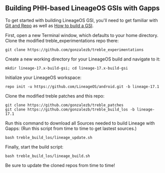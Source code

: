 
## Building PHH-based LineageOS GSIs with Gapps ##

To get started with building LineageOS GSI, you'll need to get familiar with [Git and Repo](https://source.android.com/source/using-repo.html) as well as [How to build a GSI](https://github.com/phhusson/treble_experimentations/wiki/How-to-build-a-GSI%3F).

First, open a new Terminal window, which defaults to your home directory.  Clone the modified treble_experimentations repo there:

    git clone https://github.com/gonzalezb/treble_experimentations

Create a new working directory for your LineageOS build and navigate to it:

    mkdir lineage-17.x-build-gsi; cd lineage-17.x-build-gsi

Initialize your LineageOS workspace:

    repo init -u https://github.com/LineageOS/android.git -b lineage-17.1

Clone the modified treble patches and this repo:

    git clone https://github.com/gonzalezb/treble_patches
    git clone https://github.com/gonzalezb/treble_build_los -b lineage-17.1
    
Run this command to download all Sources needed to build Lineage with Gapps: (Run this script from time to time to get lastest sources.)

    bash treble_build_los/lineage_update.sh
    
Finally, start the build script:

    bash treble_build_los/lineage_build.sh

Be sure to update the cloned repos from time to time!
